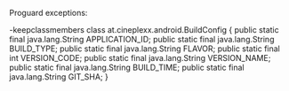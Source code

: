 Proguard exceptions:

-keepclassmembers class at.cineplexx.android.BuildConfig {
  public static final java.lang.String APPLICATION_ID;
  public static final java.lang.String BUILD_TYPE;
  public static final java.lang.String FLAVOR;
  public static final int VERSION_CODE;
  public static final java.lang.String VERSION_NAME;
  public static final java.lang.String BUILD_TIME;
  public static final java.lang.String GIT_SHA;
 }
